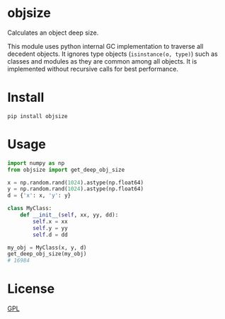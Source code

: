 # objsize

Calculates an object deep size.

This module uses python internal GC implementation
to traverse all decedent objects.
It ignores type objects (`isinstance(o, type)`)
such as classes and modules as they are common among all objects.
It is implemented without recursive calls
for best performance.


# Install
`pip install objsize`


# Usage
```python
import numpy as np
from objsize import get_deep_obj_size

x = np.random.rand(1024).astype(np.float64)
y = np.random.rand(1024).astype(np.float64)
d = {'x': x, 'y': y}

class MyClass:
    def __init__(self, xx, yy, dd):
        self.x = xx
        self.y = yy
        self.d = dd

my_obj = MyClass(x, y, d)
get_deep_obj_size(my_obj)
# 16984
```

# License
[GPL](LICENSE.txt)
